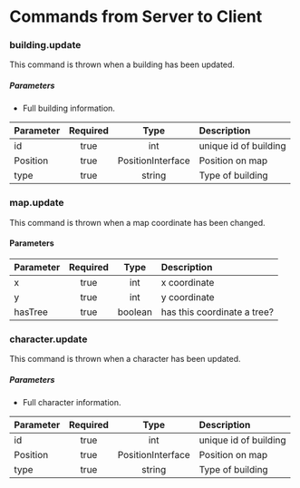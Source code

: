 # Commands from Server to Client

### building.update
This command is thrown when a building has been updated.

##### Parameters
- Full building information.

| Parameter     | Required      | Type              | Description           |
| ------------- |:-------------:|:-----------------:|:----------------------|
| id            | true          | int               | unique id of building |
| Position      | true          | PositionInterface | Position on map       |
| type          | true          | string            | Type of building      |
    
### map.update
This command is thrown when a map coordinate has been changed.

#### Parameters

| Parameter     | Required      | Type    | Description                 |
| ------------- |:-------------:|:-------:|:----------------------------|
| x             | true          | int     | x coordinate                |
| y             | true          | int     | y coordinate                |
| hasTree       | true          | boolean | has this coordinate a tree? |


### character.update
This command is thrown when a character has been updated.

##### Parameters
- Full character information.

| Parameter     | Required      | Type              | Description           |
| ------------- |:-------------:|:-----------------:|:----------------------|
| id            | true          | int               | unique id of building |
| Position      | true          | PositionInterface | Position on map       |
| type          | true          | string            | Type of building      |
